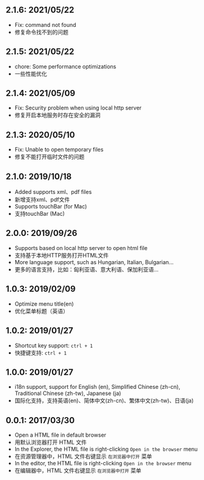 ## 2.1.6: 2021/05/22
- Fix: command not found
- 修复命令找不到的问题

## 2.1.5: 2021/05/22
- chore: Some performance optimizations
- 一些性能优化

## 2.1.4: 2021/05/09
- Fix: Security problem when using local http server
- 修复开启本地服务时存在安全的漏洞

## 2.1.3: 2020/05/10
- Fix: Unable to open temporary files
- 修复不能打开临时文件的问题

## 2.1.0: 2019/10/18
- Added supports xml、pdf files
- 新增支持xml、pdf文件
- Supports touchBar (for Mac)
- 支持touchBar (Mac)

## 2.0.0: 2019/09/26
- Supports based on local http server to open html file
- 支持基于本地HTTP服务打开HTML文件
- More language support, such as Hungarian, Italian, Bulgarian...
- 更多的语言支持，比如：匈利亚语、意大利语、保加利亚语...


## 1.0.3: 2019/02/09
- Optimize menu title(en)
- 优化菜单标题（英语）

## 1.0.2: 2019/01/27
- Shortcut key support: `ctrl + 1`
- 快捷键支持: `ctrl + 1`

## 1.0.0: 2019/01/27
- i18n support, support for English (en), Simplified Chinese (zh-cn), Traditional Chinese (zh-tw), Japanese (ja)
- 国际化支持，支持英语(en)、简体中文(zh-cn)、繁体中文(zh-tw)、日语(ja)

## 0.0.1: 2017/03/30
- Open a HTML file in default browser
- 用默认浏览器打开 HTML 文件
- In the Explorer, the HTML file is right-clicking `Open in the browser` menu
- 在资源管理器中，HTML 文件右键显示 `在浏览器中打开` 菜单
- In the editor, the HTML file is right-clicking `Open in the browser` menu
- 在编辑器中，HTML 文件右键显示 `在浏览器中打开` 菜单
